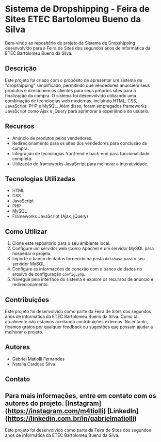 # Sistema de Dropshipping - Feira de Sites ETEC Bartolomeu Bueno da Silva

Bem-vindo ao repositório do projeto de Sistema de Dropshipping desenvolvido para a Feira de Sites dos segundos anos de informática da ETEC Bartolomeu Bueno da Silva.

## Descrição

Este projeto foi criado com o propósito de apresentar um sistema de "dropshipping" simplificado, permitindo que vendedores anunciem seus produtos e direcionem os clientes para seus próprios sites para a finalização da compra. O sistema foi desenvolvido utilizando uma combinação de tecnologias web modernas, incluindo HTML, CSS, JavaScript, PHP e MySQL. Além disso, foram empregados frameworks JavaScript como Ajax e jQuery para aprimorar a experiência do usuário.

## Recursos

- Anúncio de produtos pelos vendedores.
- Redirecionamento para os sites dos vendedores para conclusão da compra.
- Integração de tecnologias front-end e back-end para funcionalidade completa.
- Utilização de frameworks JavaScript para melhorar a interatividade.

## Tecnologias Utilizadas

- HTML
- CSS
- JavaScript
- PHP
- MySQL
- Frameworks JavaScript (Ajax, jQuery)

## Como Utilizar

1. Clone este repositório para o seu ambiente local.
2. Configure um servidor web (como Apache) e um servidor MySQL para hospedar o projeto.
3. Importe o banco de dados fornecido na pasta `database` para o seu servidor MySQL.
4. Configure as informações de conexão com o banco de dados no arquivo de configuração `config.php`.
5. Navegue pela interface do sistema e explore os recursos de anúncio e redirecionamento.

## Contribuições

Este projeto foi desenvolvido como parte da Feira de Sites dos segundos anos de informática da ETEC Bartolomeu Bueno da Silva. Como tal, atualmente não estamos aceitando contribuições externas. No entanto, ficamos gratos por qualquer feedback ou sugestões que possam ajudar a melhorar o projeto.

## Autores

- Gabriel Matiolli Fernandes
- Natalia Cardoso Silva

## Contato

Para mais informações, entre em contato com os autores do projeto.
[Instagram] (https://instagram.com/m4tiolli)
[LinkedIn] (https://linkedin.com.br/in/gabrielmatiolli)
---

Este projeto foi desenvolvido como parte da Feira de Sites dos segundos anos de informática da ETEC Bartolomeu Bueno da Silva.
